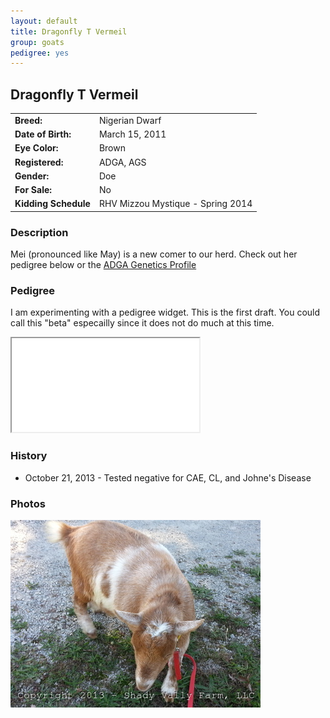 ```yaml
---
layout: default
title: Dragonfly T Vermeil
group: goats
pedigree: yes
---
```


## Dragonfly T Vermeil
| | |
|:---|:---
|**Breed:**|Nigerian Dwarf
|**Date of Birth:**|March 15, 2011
|**Eye Color:**|Brown
|**Registered:**|ADGA, AGS
|**Gender:**|Doe
|**For Sale:**|No
|**Kidding Schedule**|RHV Mizzou Mystique - Spring 2014

### Description

Mei (pronounced like May) is a new comer to our herd. 
Check out her pedigree below or the [ADGA Genetics Profile](http://www.adgagenetics.org/GoatDetail.aspx?RegNumber=D001547724)

### Pedigree

I am experimenting with a pedigree widget. This is the first draft. You could call this "beta" 
especailly since it does not do much at this time.

<iframe src="/goats/pedigrees/Dragonfly_T_Vermeil.html" marginwidth="0" marginheight="0" scrolling="no"></iframe>

### History

* October 21, 2013 - Tested negative for CAE, CL, and Johne's Disease


### Photos

<img src="/images/goats/Dragonfly_T_Vermeil/1.jpg" alt="Image of Dragonfly T Vermeil" class="pic"/>

